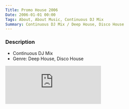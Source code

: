 ```yaml
---
Title: Promo House 2006
Date: 2006-01-01 00:00
Tags: About, About Music, Continuous DJ Mix
Summary: Continuous DJ Mix / Deep House, Disco House
---
```


### Description

* Continuous DJ Mix
* Genre: Deep House, Disco House

<div class="mixcloud-container">
    <iframe height="120" src="https://www.mixcloud.com/widget/iframe/?hide_cover=1&light=1&hide_artwork=1&feed=%2Ftkmix%2Fhouse-2006%2F" frameborder="0" ></iframe>
</div>
